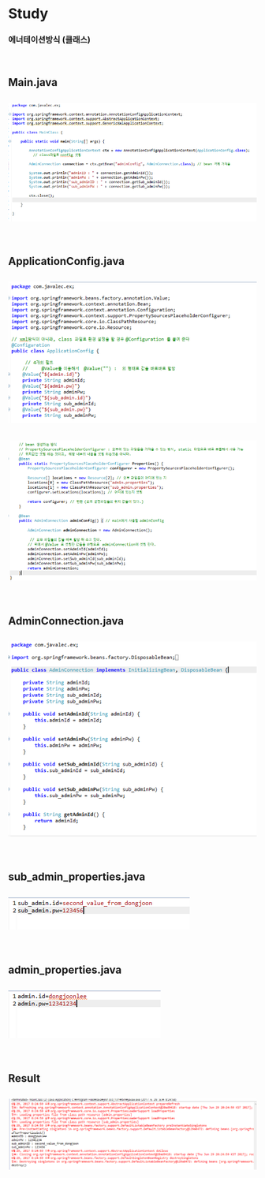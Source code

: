 # Study
### 에너테이션방식 (클래스)


<br/>

## Main.java 
## ![사진](https://github.com/leedongjoon121/SpringFramework_study/blob/lecture10/img/MainClass_java.PNG?raw=true)


<br/>

## ApplicationConfig.java 
## ![사진](https://github.com/leedongjoon121/SpringFramework_study/blob/lecture10/img/ApplicationConfig1_java.PNG?raw=true)

## ![사진](https://github.com/leedongjoon121/SpringFramework_study/blob/lecture10/img/ApplicationConfig2_java.PNG?raw=true)



<br/>

## AdminConnection.java
## ![사진](https://github.com/leedongjoon121/SpringFramework_study/blob/lecture10/img/AdminConnection_java.PNG?raw=true)

<br/>

## sub_admin_properties.java
## ![사진](https://github.com/leedongjoon121/SpringFramework_study/blob/lecture10/img/sub_admin_properties.PNG?raw=true)

<br/>

## admin_properties.java
## ![사진](https://github.com/leedongjoon121/SpringFramework_study/blob/lecture10/img/admin_properties.PNG?raw=true)

<br/>

## Result
## ![사진](https://github.com/leedongjoon121/SpringFramework_study/blob/lecture10/img/result.PNG?raw=true)




